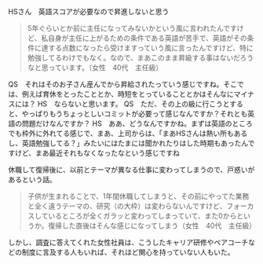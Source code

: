 HSさん　英語スコアが必要なので昇進しないと思う

> 5年ぐらいとか前に主任になってみないかという風に言われたんですけど、私自身が主任に上がるための条件である英語が苦手で、英語がその条件に達する点数になったら受けますっていう風に言ったんですけど、特に勉強してるわけでもなく。なので、まあこのまま昇級する事はないだろうなと思っています。（女性　40代　主任級）



QS　それはそのお子さん産んでから昇給されたっていう感じですね。そこでは、例えば育休をとったこととか、時短をとっていることとかはそんなにマイナスには？ HS　ならないと思います。 QS　ただ、その上の級に行こうとすると、やっぱりもうちょっとしいコミットが必要って感じなんですか？それとも英語の問題だけなんですか？ HS　ああ、どうなんですかね。まずは英語のところでも枠外に外れてる感じで、まあ、上司からは、「まあHSさんは熱い所もあるし、英語勉強してる？」みたいにはたまには聞かれたりはした時期もあったんですけど、まあ最近それもなくなったなという感じですね



休職して復帰後に、以前とテーマが異なる仕事に変わってしまうので、戸惑いがあるという話。

> 子供が生まれることで、1年間休職してしまうと、その前にやってた業務と全く違うテーマの、研究（の大枠）は変わらないんですけど、フォーカスしているところが全くガラッと変わってしまっていて、また0からというか。復帰した直後はそんな感じになってしまう（女性　40代　主任級）



しかし、調査に答えてくれた女性社員は、こうしたキャリア研修やペアコーチなどの制度に言及する人もいれば、それほど関心を持っていない人もいた。